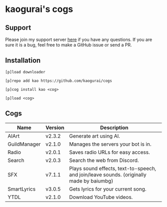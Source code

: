 # kaogurai's cogs

## Support

Please join my support server [here](https://discord.gg/p6ehU9qhg8) if you have any questions. If you are sure it is a bug, feel free to make a GitHub issue or send a PR.

## Installation

```shell
[p]load downloader

[p]repo add kao https://github.com/kaogurai/cogs

[p]cog install kao <cog>

[p]load <cog>
```

## Cogs

| Name         | Version | Description                                                                              |
|--------------|---------|------------------------------------------------------------------------------------------|
| AIArt        | v2.3.2  | Generate art using AI.                                                                   |
| GuildManager | v2.1.0  | Manages the servers your bot is in.                                                      |
| Radio        | v2.0.1  | Saves radio URLs for easy access.                                                        |
| Search       | v2.0.3  | Search the web from Discord.                                                             |
| SFX          | v7.1.1  | Plays sound effects, text-to-speech, and join/leave sounds. (originally made by baiumbg) |
| SmartLyrics  | v3.0.5  | Gets lyrics for your current song.                                                       |
| YTDL         | v2.1.0  | Download YouTube videos.                                                                 |
